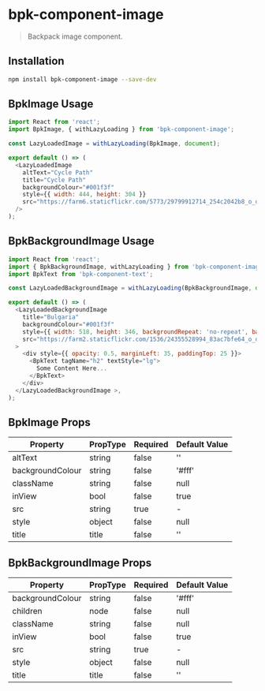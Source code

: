 # bpk-component-image

> Backpack image component.

## Installation

```sh
npm install bpk-component-image --save-dev
```

## BpkImage Usage

```js
import React from 'react';
import BpkImage, { withLazyLoading } from 'bpk-component-image';

const LazyLoadedImage = withLazyLoading(BpkImage, document);

export default () => (
  <LazyLoadedImage
    altText="Cycle Path"
    title="Cycle Path"
    backgroundColour="#001f3f"
    style={{ width: 444, height: 304 }}
    src="https://farm6.staticflickr.com/5773/29799912714_254c2042b8_o_d.jpg"
  />
);
```

## BpkBackgroundImage Usage

```js
import React from 'react';
import { BpkBackgroundImage, withLazyLoading } from 'bpk-component-image';
import BpkText from 'bpk-component-text';

const LazyLoadedBackgroundImage = withLazyLoading(BpkBackgroundImage, document);

export default () => (
  <LazyLoadedBackgroundImage
    title="Bulgaria"
    backgroundColour="#001f3f"
    style={{ width: 518, height: 346, backgroundRepeat: 'no-repeat', backgroundSize: 'cover', }}
    src="https://farm2.staticflickr.com/1536/24355528994_83ac7bfe64_o_d.jpg"
  >
    <div style={{ opacity: 0.5, marginLeft: 35, paddingTop: 25 }}>
      <BpkText tagName="h2" textStyle="lg">
        Some Content Here...
      </BpkText>
    </div>
  </LazyLoadedBackgroundImage >,
);
```

## BpkImage Props

| Property         | PropType  | Required | Default Value       |
| ---------------- | --------- | -------- | ------------------- |
| altText          | string    | false    | ''                  |
| backgroundColour | string    | false    | '#fff'              |
| className        | string    | false    | null                |
| inView           | bool      | false    | true                |
| src              | string    | true     | -                   |
| style            | object    | false    | null                |
| title            | title     | false    | ''                  |

## BpkBackgroundImage Props

| Property         | PropType  | Required | Default Value       |
| ---------------- | --------- | -------- | ------------------- |
| backgroundColour | string    | false    | '#fff'              |
| children         | node      | false    | null                |
| className        | string    | false    | null                |
| inView           | bool      | false    | true                |
| src              | string    | true     | -                   |
| style            | object    | false    | null                |
| title            | title     | false    | ''                  |
